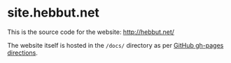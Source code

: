 # site.hebbut.net

This is the source code for the website: http://hebbut.net/

The website itself is hosted in the `/docs/` directory as per [GitHub gh-pages directions](https://help.github.com/en/articles/configuring-a-publishing-source-for-github-pages).
